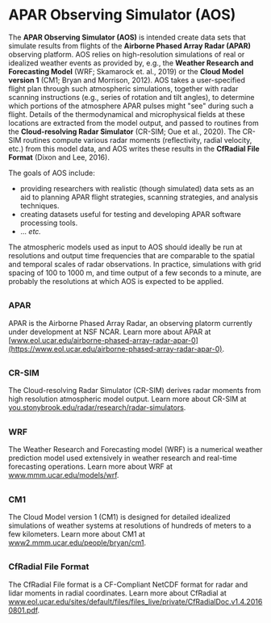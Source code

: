# APAR Observing Simulator (AOS)

The <b>APAR Observing Simulator (AOS)</b> is intended create data sets
that simulate results from flights of the <b>Airborne Phased Array
Radar (APAR)</b> observing platform.  AOS relies on high-resolution
simulations of real or idealized weather events as provided by, e.g.,
the <b>Weather Research and Forecasting Model</b> (WRF; Skamarock
et. al., 2019) or the <b>Cloud Model version 1</b> (CM1; Bryan and
Morrison, 2012).  AOS takes a user-specified flight plan through such
atmospheric simulations, together with radar scanning instructions
(e.g., series of rotation and tilt angles), to determine which
portions of the atmosphere APAR pulses might "see" during such a
flight.  Details of the thermodynamical and microphysical fields at
these locations are extracted from the model output, and passed to
routines from the <b>Cloud-resolving Radar Simulator</b> (CR-SIM; Oue
et al., 2020).  The CR-SIM routines compute various radar moments
(reflectivity, radial velocity, etc.) from this model data, and AOS
writes these results in the <b>CfRadial File Format</b> (Dixon and
Lee, 2016).

The goals of AOS include:
<ul>
<li>providing researchers with realistic
(though simulated) data sets as an aid to planning APAR flight
strategies, scanning strategies, and analysis techniques.</li>
<li>creating datasets
useful for testing and developing APAR software processing tools.</li>
<li> ... <i>etc.</i>
</ul>

The atmospheric models used as input to AOS should ideally be run at
resolutions and output time frequencies that are comparable to the
spatial and temporal scales of radar observations.  In practice,
simulations with grid spacing of 100 to 1000 m, and time output of a
few seconds to a minute, are probably the resolutions at which AOS is
expected to be applied.

## <h3>APAR</h3>

APAR is the Airborne Phased Array Radar, an observing platorm currently under development at NSF NCAR. Learn more about APAR at [www.eol.ucar.edu/airborne-phased-array-radar-apar-0](https://www.eol.ucar.edu/airborne-phased-array-radar-apar-0).

## <h3>CR-SIM</h3>

The Cloud-resolving Radar Simulator (CR-SIM) derives radar moments
from high resolution atmospheric model output.  Learn more about
CR-SIM at <a
href=https://you.stonybrook.edu/radar/research/radar-simulators>you.stonybrook.edu/radar/research/radar-simulators</a>.

<!--
The AOS uses a radar simulator known as the Cloud-resolving Radar
Simulator (CR-SIM, Oue et al. 2020), which was developed by
researchers at one of NSF NCAR’s partner institutes, SUNY Stony Brook.
-->

## <h3>WRF</h3>

The Weather Research and Forecasting model (WRF) is a numerical
weather prediction model used extensively in weather research and
real-time forecasting operations.  Learn more about WRF at <a
href=https://www.mmm.ucar.edu/models/wrf>www.mmm.ucar.edu/models/wrf</a>.

## <h3>CM1</h3>

The Cloud Model version 1 (CM1) is designed for detailed idealized
simulations of weather systems at resolutions of hundreds of meters to
a few kilometers.  Learn more about CM1 at <a
href=https://www2.mmm.ucar.edu/people/bryan/cm1/>www2.mmm.ucar.edu/people/bryan/cm1</a>.

## <h3>CfRadial File Format</h3>

The CfRadial File format is a CF-Compliant NetCDF format for radar and
lidar moments in radial coordinates.  Learn more about CfRadial at <a
href=https://www.eol.ucar.edu/sites/default/files/files_live/private/CfRadialDoc.v1.4.20160801.pdf>www.eol.ucar.edu/sites/default/files/files_live/private/CfRadialDoc.v1.4.20160801.pdf</a>.



<!--
# Welcome to MkDocs

For full documentation visit [mkdocs.org](https://www.mkdocs.org).

## Commands

* `mkdocs new [dir-name]` - Create a new project.
* `mkdocs serve` - Start the live-reloading docs server.
* `mkdocs build` - Build the documentation site.
* `mkdocs -h` - Print help message and exit.

## Project layout

    mkdocs.yml    # The configuration file.
    docs/
        index.md  # The documentation homepage.
        ...       # Other markdown pages, images and other files.
-->